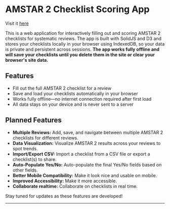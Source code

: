 # AMSTAR 2 Checklist Scoring App

Visit it [here](https://InfinityBowman.github.io/amstar2-checklist-scoring-app)

This is a web application for interactively filling out and scoring AMSTAR 2 checklists for systematic reviews. The app is built with SolidJS and D3 and stores your checklists locally in your browser using IndexedDB, so your data is private and persistent across sessions. **The app works fully offline and will save your checklists until you delete them in the site or clear your browser's site data.**

## Features

- Fill out the full AMSTAR 2 checklist for a review
- Save and load your checklists automatically in your browser
- Works fully offline—no internet connection required after first load
- All data stays on your device and is never sent to a server

## Planned Features

- **Multiple Reviews:** Add, save, and navigate between multiple AMSTAR 2 checklists for different reviews.
- **Data Visualization:** Visualize AMSTAR 2 results across your reviews to spot trends.
- **Import/Export CSV:** Import a checklist from a CSV file or export a checklist(s) to share.
- **Auto-Populate Yes/No:** Auto-populate the final Yes/No fields based on other fields.
- **Better Mobile Compatibility:** Make it look nice and usable on mobile.
- **Improved Accessibility:** Make it more accessible.
- **Collaborate realtime:** Collaborate on checklists in real time.

Stay tuned for updates as these features are developed!

---
